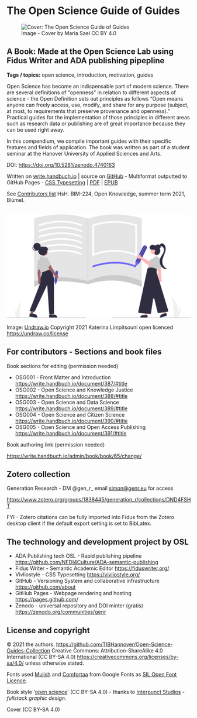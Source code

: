 # The Open Science Guide of Guides

<p align="left">
<figure>
  <img src="https://raw.githubusercontent.com/TIBHannover/open-science-guide-of-guides/main/html/images/cover.png" alt="Cover: The Open Science Guide of Guides" width="350">
  <figcaption>Image - Cover by Maria Sael CC BY 4.0</figcaption>
</figure>
</p>

## A Book: Made at the Open Science Lab using Fidus Writer and ADA publishing pipepline

**Tags / topics:** open science, introduction, motivation, guides

Open Science has become an indispensable part of modern science. There are several definitions of "openness" in relation to different aspects of science - the Open Definition sets out principles as follows “Open means anyone can freely access, use, modify, and share for any purpose (subject, at most, to requirements that preserve provenance and openness).” Practical guides for the implementation of those principles in different areas such as research data or publishing are of great importance because they can be used right away. 

In this compendium, we compile important guides with their specific features and fields of application. The book was written as part of a student seminar at the Hanover University of Applied Sciences and Arts.

DOI: https://doi.org/10.5281/zenodo.4740163 

Written on [write.handbuch.io](https://write.handbuch.io/) | source on [GitHub](https://github.com/TIBHannover/open-science-guide-of-guides) - Multiformat outputted to GitHub Pages - [CSS Typesetting](https://vivliostyle.vercel.app/#src=https://tibhannover.github.io/open-science-guide-of-guides/html/index.html&bookMode=true) | [PDF](https://tibhannover.github.io/open-science-guide-of-guides/pdf/book.pdf) | [EPUB](https://tibhannover.github.io/open-science-guide-of-guides/book.epub)

See [Contributors list](CONTRIBUTE.MD) HsH. BIM-224, Open Knowledge, summer term 2021, Blümel. </br></br>

![contributors](image-resources/undraw_Notebook_re_id0r.svg) 

Image: [Undraw.io](https://undraw.co/) Copyright 2021 Katerina Limpitsouni open licenced https://undraw.co/license

## For contributors - Sections and book files

Book sections for editing (permission needed)

  * OSG001 - Front Matter and Introduction https://write.handbuch.io/document/387/#title
  * OSG002 - Open Science and Knowledge Justice https://write.handbuch.io/document/388/#title
  * OSG003 - Open Science and Data Science https://write.handbuch.io/document/389/#title
  * OSG004 - Open Science and Citizen Science https://write.handbuch.io/document/390/#title
  * OSG005 - Open Science and Open Access Publishing https://write.handbuch.io/document/391/#title

Book authoring link (permission needed)

https://write.handbuch.io/admin/book/book/65/change/

## Zotero collection

Generation Research - DM @gen_r_ email simon@genr.eu for access

https://www.zotero.org/groups/1838445/generation_r/collections/DND4FSHT

FYI - Zotero citations can be fully imported into Fidus from the Zotero desktop client if the default export setting is set to BibLatex.

## The technology and development project by OSL

 - ADA Publishing tech OSL - Rapid publishing pipeline https://github.com/NFDI4Culture/ADA-semantic-publishing
 - Fidus Writer - Semantic Academic Editor https://fiduswriter.org/
 - Vivliostyle - CSS Typesetting https://vivliostyle.org/
 - GitHub - Versioning System and collaborative infrastructure https://github.com/about
 - GitHub Pages - Webpage rendering and hosting https://pages.github.com/
 - Zenodo - universal repository and DOI minter (gratis) https://zenodo.org/communities/genr

## License and copyright

© 2021 the authors. https://github.com/TIBHannover/Open-Science-Guides-Collection Creative Commons: Attribution-ShareAlike 4.0 International (CC BY-SA 4.0) https://creativecommons.org/licenses/by-sa/4.0/ unless otherwise stated.

Fonts used [Mulish](https://fonts.google.com/specimen/Mulish) and [Comfortaa](https://fonts.google.com/specimen/Comfortaa) from Google Fonts as [SIL Open Font Licence](https://scripts.sil.org/cms/scripts/page.php?site_id=nrsi&id=OFL).

Book style '[open science](https://github.com/TIBHannover/open-science-guide-of-guides/blob/main/html/css/openscience.css)' (CC BY-SA 4.0) - thanks to [Interpunct Studios](https://interpunct.dev/) - _fullstack graphic design_.

Cover (CC BY-SA 4.0) 
